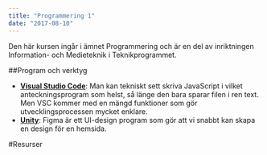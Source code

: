```yaml
---
title: "Programmering 1"
date: "2017-08-10"
---
```


Den här kursen ingår i ämnet Programmering och är en del av inriktningen Information- och Medieteknik i Teknikprogrammet.

##Program och verktyg

- **[Visual Studio Code](https://code.visualstudio.com/)**: Man kan tekniskt sett skriva JavaScript i vilket anteckningsprogram som helst, så länge den bara sparar filen i ren text. Men VSC kommer med en mängd funktioner som gör utvecklingsprocessen mycket enklare.
- **[Unity](https://www.unity.com)**: Figma är ett UI-design program som gör att vi snabbt kan skapa en design för en hemsida.

#Resurser
